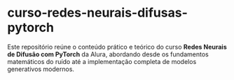 # curso-redes-neurais-difusas-pytorch
Este repositório reúne o conteúdo prático e teórico do curso **Redes Neurais de Difusão com PyTorch** da Alura, abordando desde os fundamentos matemáticos do ruído até a implementação completa de modelos generativos modernos.
